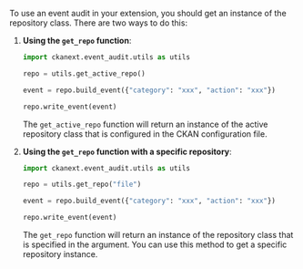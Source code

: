 To use an event audit in your extension, you should get an instance of the repository class. There are two ways to do this:

1. **Using the `get_repo` function**:

    ```python
    import ckanext.event_audit.utils as utils

    repo = utils.get_active_repo()

    event = repo.build_event({"category": "xxx", "action": "xxx"})

    repo.write_event(event)
    ```

    The `get_active_repo` function will return an instance of the active repository class that is configured in the CKAN configuration file.

2. **Using the `get_repo` function with a specific repository**:

    ```python
    import ckanext.event_audit.utils as utils

    repo = utils.get_repo("file")

    event = repo.build_event({"category": "xxx", "action": "xxx"})

    repo.write_event(event)
    ```

    The `get_repo` function will return an instance of the repository class that is specified in the argument. You can use this method to get a specific repository instance.
